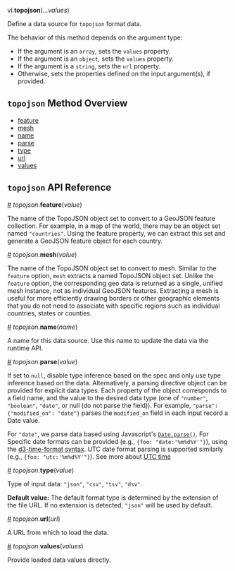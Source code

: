 vl.<b>topojson</b>(<em>...values</em>)

Define a data source for <code>topojson</code> format data.

The behavior of this method depends on the argument type:

- If the argument is an <code>array</code>, sets the <code>values</code> property.
- If the argument is an <code>object</code>, sets the <code>values</code> property.
- If the argument is a <code>string</code>, sets the <code>url</code> property.
- Otherwise, sets the properties defined on the input argument(s), if provided.

## <code>topojson</code> Method Overview

* <a href="#feature">feature</a>
* <a href="#mesh">mesh</a>
* <a href="#name">name</a>
* <a href="#parse">parse</a>
* <a href="#type">type</a>
* <a href="#url">url</a>
* <a href="#values">values</a>

## <code>topojson</code> API Reference

<a id="feature" href="#feature">#</a>
<em>topojson</em>.<b>feature</b>(<em>value</em>)

The name of the TopoJSON object set to convert to a GeoJSON feature collection.
For example, in a map of the world, there may be an object set named `"countries"`.
Using the feature property, we can extract this set and generate a GeoJSON feature object for each country.

<a id="mesh" href="#mesh">#</a>
<em>topojson</em>.<b>mesh</b>(<em>value</em>)

The name of the TopoJSON object set to convert to mesh.
Similar to the `feature` option, `mesh` extracts a named TopoJSON object set.
  Unlike the `feature` option, the corresponding geo data is returned as a single, unified mesh instance, not as individual GeoJSON features.
Extracting a mesh is useful for more efficiently drawing borders or other geographic elements that you do not need to associate with specific regions such as individual countries, states or counties.

<a id="name" href="#name">#</a>
<em>topojson</em>.<b>name</b>(<em>name</em>)

A name for this data source. Use this name to update the data via the runtime API.

<a id="parse" href="#parse">#</a>
<em>topojson</em>.<b>parse</b>(<em>value</em>)

If set to `null`, disable type inference based on the spec and only use type inference based on the data.
Alternatively, a parsing directive object can be provided for explicit data types. Each property of the object corresponds to a field name, and the value to the desired data type (one of `"number"`, `"boolean"`, `"date"`, or null (do not parse the field)).
For example, `"parse": {"modified_on": "date"}` parses the `modified_on` field in each input record a Date value.

For `"date"`, we parse data based using Javascript's [`Date.parse()`](https://developer.mozilla.org/en-US/docs/Web/JavaScript/Reference/Global_Objects/Date/parse).
For Specific date formats can be provided (e.g., `{foo: "date:'%m%d%Y'"}`), using the [d3-time-format syntax](https://github.com/d3/d3-time-format#locale_format). UTC date format parsing is supported similarly (e.g., `{foo: "utc:'%m%d%Y'"}`). See more about [UTC time](https://vega.github.io/vega-lite/docs/timeunit.html#utc)

<a id="type" href="#type">#</a>
<em>topojson</em>.<b>type</b>(<em>value</em>)

Type of input data: `"json"`, `"csv"`, `"tsv"`, `"dsv"`.

__Default value:__  The default format type is determined by the extension of the file URL.
If no extension is detected, `"json"` will be used by default.

<a id="url" href="#url">#</a>
<em>topojson</em>.<b>url</b>(<em>url</em>)

A URL from which to load the data.

<a id="values" href="#values">#</a>
<em>topojson</em>.<b>values</b>(<em>values</em>)

Provide loaded data values directly.

